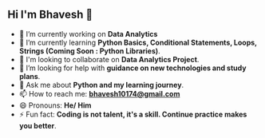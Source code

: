## Hi I'm Bhavesh 👋

- 🔭 I’m currently working on **Data Analytics**
- 🌱 I’m currently learning **Python Basics, Conditional Statements, Loops, Strings (Coming Soon : Python Libraries)**.
- 🤝 I'm looking to collaborate on **Data Analytics Project**.
- 🤔 I’m looking for help with **guidance on new technologies and study plans**.
- 💬 Ask me about **Python and my learning journey**.
- 📫 How to reach me: **bhavesh10174@gmail.com**
- 😄 Pronouns: **He/ Him**
- ⚡ Fun fact: **Coding is not talent, it's a skill. Continue practice makes you better**.
